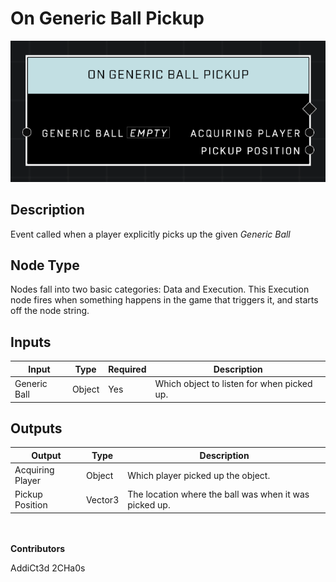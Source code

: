 # On Generic Ball Pickup
![](../../../.gitbook/assets/on-generic-ball-pickup.png)
## Description
Event called when a player explicitly picks up the given *Generic Ball*

## Node Type
Nodes fall into two basic categories: Data and Execution. This Execution node fires when something happens in the game that triggers it, and starts off the node string.

## Inputs
| Input | Type | Required | Description |
|------------------|------------------|----------|--------------------------------------------------------------|
| Generic Ball | Object | Yes | Which object to listen for when picked up. |

## Outputs
| Output | Type | Description |
|------------------|------------------|--------------------------------------------------------------|
| Acquiring Player | Object | Which player picked up the object.|
| Pickup Position | Vector3 | The location where the ball was when it was picked up.

\
\
**Contributors**

AddiCt3d 2CHa0s